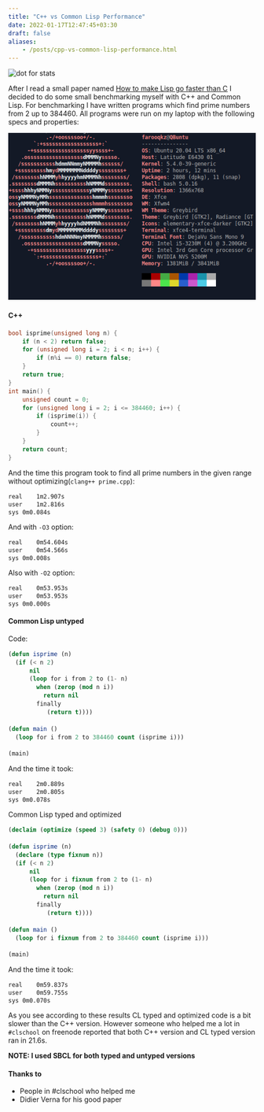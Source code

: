 ```yaml
---
title: "C++ vs Common Lisp Performance"
date: 2022-01-17T12:47:45+03:30
draft: false
aliases:
    - /posts/cpp-vs-common-lisp-performance.html
---
```


![dot for stats](https://farooqkz.de1.hashbang.sh/dot.png)

After I read a small paper named [How to make Lisp go faster than C](http://www.iaeng.org/IJCS/issues_v32/issue_4/IJCS_32_4_19.pdf) I decided to do some small benchmarking myself with C++ and Common Lisp. For benchmarking I have written programs which find prime numbers from 2 up to 384460. All programs were run on my laptop with the following specs and properties:

![Specs of Farooq's laptop](/farooqs-laptop-specs.png)

#### C++

```cpp
bool isprime(unsigned long n) {
    if (n < 2) return false;
    for (unsigned long i = 2; i < n; i++) {
        if (n%i == 0) return false;
    }
    return true;
}
int main() {
    unsigned count = 0;
    for (unsigned long i = 2; i <= 384460; i++) {
        if (isprime(i)) {
            count++;
        }
    }
    return count;
}
```

And the time this program took to find all prime numbers in the given range without optimizing(`clang++ prime.cpp`):

```
real    1m2.907s
user    1m2.816s
sys 0m0.084s
```

And with `-O3` option:

```
real    0m54.604s
user    0m54.566s
sys 0m0.008s
```

Also with `-O2` option:

```
real    0m53.953s
user    0m53.953s
sys 0m0.000s
```

#### Common Lisp untyped

Code:

```cl
(defun isprime (n)
  (if (< n 2)
      nil
      (loop for i from 2 to (1- n)
        when (zerop (mod n i))
          return nil
        finally
           (return t))))

(defun main ()
  (loop for i from 2 to 384460 count (isprime i)))

(main)
```

And the time it took:

```
real    2m0.889s
user    2m0.805s
sys 0m0.078s
```

Common Lisp typed and optimized

```cl
(declaim (optimize (speed 3) (safety 0) (debug 0)))

(defun isprime (n)
  (declare (type fixnum n))
  (if (< n 2)
      nil
      (loop for i fixnum from 2 to (1- n)
        when (zerop (mod n i))
          return nil
        finally
           (return t))))

(defun main ()
  (loop for i fixnum from 2 to 384460 count (isprime i)))

(main)
```

And the time it took:

```
real    0m59.837s
user    0m59.755s
sys 0m0.070s
```

As you see according to these results CL typed and optimized code is a bit slower than the C++ version. However someone who helped me a lot in `#clschool` on freenode reported that both C++ version and CL typed version ran in 21.6s.

**NOTE: I used SBCL for both typed and untyped versions**

#### Thanks to

 - People in #clschool who helped me
 - Didier Verna for his good paper

